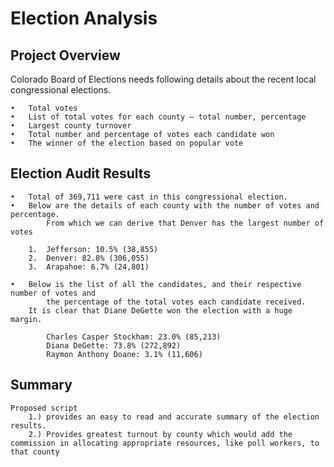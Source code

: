 # Election Analysis

## Project Overview
Colorado Board of Elections needs following details about the recent local congressional elections.

	•	Total votes 
	•	List of total votes for each county – total number, percentage
	•	Largest county turnover
	•	Total number and percentage of votes each candidate won
	•	The winner of the election based on popular vote

## Election Audit Results

	•	Total of 369,711 were cast in this congressional election.
	•	Below are the details of each county with the number of votes and percentage.
	        From which we can derive that Denver has the largest number of votes

		1.	Jefferson: 10.5% (38,855)
		2.	Denver: 82.8% (306,055)
		3.	Arapahoe: 6.7% (24,801)

	•	Below is the list of all the candidates, and their respective number of votes and 
	        the percentage of the total votes each candidate received.
		It is clear that Diane DeGette won the election with a huge margin.

			Charles Casper Stockham: 23.0% (85,213)
			Diana DeGette: 73.8% (272,892)
			Raymon Anthony Doane: 3.1% (11,606)

## Summary
	Proposed script 
		1.) provides an easy to read and accurate summary of the election results. 
		2.) Provides greatest turnout by county which would add the commission in allocating appropriate resources, like poll workers, to that county


